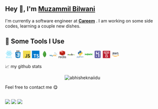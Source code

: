 <h2>Hey 👋, I'm <a href="https://muzamilbilwani.com/">Muzammil Bilwani</a></h2>

<p>I'm currently a software engineer at <strong><a href="https://www.careem.com/">Careem</a></strong> . I am working on some side codes, learning a couple new dishes.</p>


<h2>🚀 Some Tools I Use</h2>
<p align="left">
<img src="https://raw.githubusercontent.com/devicons/devicon/master/icons/react/react-original-wordmark.svg" alt="react" width="25" height="25" />
<img src="https://raw.githubusercontent.com/devicons/devicon/master/icons/css3/css3-original-wordmark.svg" alt="css3" width="25" height="25" />
<img src="https://raw.githubusercontent.com/devicons/devicon/master/icons/javascript/javascript-original.svg" alt="javascript" width="25" height="25" />
<img src="https://raw.githubusercontent.com/devicons/devicon/master/icons/typescript/typescript-original.svg" alt="typescript" width="25" height="25" />
<img src="https://raw.githubusercontent.com/devicons/devicon/master/icons/mongodb/mongodb-original.svg" alt="mongodb" width="25" height="25" />
<img src="https://raw.githubusercontent.com/devicons/devicon/master/icons/mysql/mysql-original-wordmark.svg" alt="mysql" width="25" height="25" />
<img src="https://raw.githubusercontent.com/devicons/devicon/master/icons/redis/redis-original-wordmark.svg" alt="redis" width="25" height="25" />
<img src="https://raw.githubusercontent.com/devicons/devicon/master/icons/nodejs/nodejs-original-wordmark.svg" alt="nodejs" width="25" height="25" />
<img src="https://raw.githubusercontent.com/devicons/devicon/master/icons/python/python-original-wordmark.svg" alt="python" width="25" height="25" />
<img src="https://raw.githubusercontent.com/devicons/devicon/master/icons/nginx/nginx-original.svg" alt="nginx" width="25" height="25" />
<img src="https://raw.githubusercontent.com/devicons/devicon/master/icons/heroku/heroku-plain.svg" alt="heroku" width="25" height="25" />
<img src="https://raw.githubusercontent.com/devicons/devicon/master/icons/travis/travis-plain.svg" alt="travis" width="25" height="25" />
<img src="https://raw.githubusercontent.com/github/explore/80688e429a7d4ef2fca1e82350fe8e3517d3494d/topics/aws/aws.png" alt="aws" width="25" height="25" />
</p>


📈 my github stats

<p align="center"> <img src="https://github-readme-stats.vercel.app/api?username=Muzammil-Bilwani&show_icons=true&theme=gotham" alt="abhisheknaiidu" />



Feel free to contact me :yum:
<br><br>

<a href="https://www.linkedin.com/in/muzammilbilwani/" target="_blank"><img src="https://img.shields.io/badge/LinkedIn-muzammilbilwani-informational"></a>
<a href="mailto:muzammil.bilwani@hotmail.com"><img src="https://img.shields.io/badge/Email-orange"></a>
<a href="https://muzammilbilwani.com" target="_blank"><img src="https://img.shields.io/badge/Personal%20Site-muzammilbilwani.com-red"></a>
